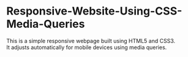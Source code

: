 # Responsive-Website-Using-CSS-Media-Queries
This is a simple responsive webpage built using HTML5 and CSS3.  
It adjusts automatically for mobile devices using media queries.
